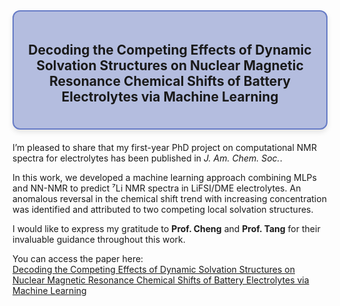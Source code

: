 <div style="border: 2px solid #667BC6; border-radius: 12px; padding: 20px; text-align: center; margin-bottom: 20px; box-shadow: 0 4px 8px rgba(0, 0, 0, 0.1); background-color: #B4BDDF;">
  <h2>Decoding the Competing Effects of Dynamic Solvation Structures on Nuclear Magnetic Resonance Chemical Shifts of Battery Electrolytes via Machine Learning</h2>
</div>


I’m pleased to share that my first-year PhD project on computational NMR spectra for electrolytes has been published in *J. Am. Chem. Soc.*. 

In this work, we developed a machine learning approach combining MLPs and NN-NMR to predict ⁷Li NMR spectra in LiFSI/DME electrolytes. An anomalous reversal in the chemical shift trend with increasing concentration was identified and attributed to two competing local solvation structures.

I would like to express my gratitude to **Prof. Cheng** and **Prof. Tang** for their invaluable guidance throughout this work.

You can access the paper here:  
[Decoding the Competing Effects of Dynamic Solvation Structures on Nuclear Magnetic Resonance Chemical Shifts of Battery Electrolytes via Machine Learning](https://pubs.acs.org/doi/10.1021/jacs.5c02710)

